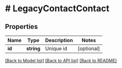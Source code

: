 # # LegacyContactContact

## Properties

Name | Type | Description | Notes
------------ | ------------- | ------------- | -------------
**id** | **string** | Unique id | [optional] 

[[Back to Model list]](../../README.md#documentation-for-models) [[Back to API list]](../../README.md#documentation-for-api-endpoints) [[Back to README]](../../README.md)


